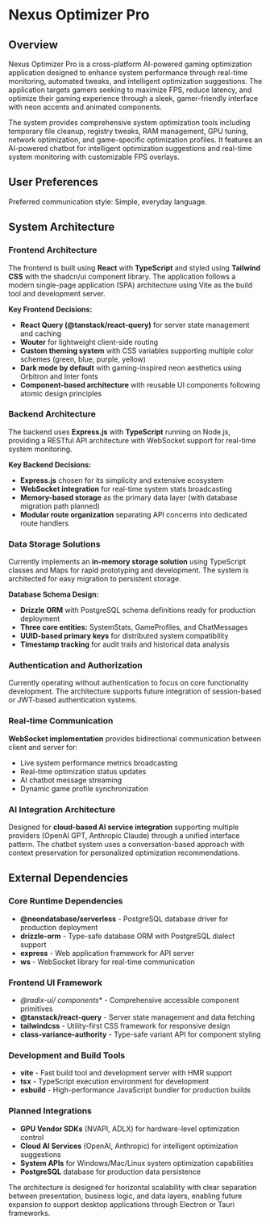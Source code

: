 # Nexus Optimizer Pro

## Overview

Nexus Optimizer Pro is a cross-platform AI-powered gaming optimization application designed to enhance system performance through real-time monitoring, automated tweaks, and intelligent optimization suggestions. The application targets gamers seeking to maximize FPS, reduce latency, and optimize their gaming experience through a sleek, gamer-friendly interface with neon accents and animated components.

The system provides comprehensive system optimization tools including temporary file cleanup, registry tweaks, RAM management, GPU tuning, network optimization, and game-specific optimization profiles. It features an AI-powered chatbot for intelligent optimization suggestions and real-time system monitoring with customizable FPS overlays.

## User Preferences

Preferred communication style: Simple, everyday language.

## System Architecture

### Frontend Architecture
The frontend is built using **React** with **TypeScript** and styled using **Tailwind CSS** with the shadcn/ui component library. The application follows a modern single-page application (SPA) architecture using Vite as the build tool and development server.

**Key Frontend Decisions:**
- **React Query (@tanstack/react-query)** for server state management and caching
- **Wouter** for lightweight client-side routing 
- **Custom theming system** with CSS variables supporting multiple color schemes (green, blue, purple, yellow)
- **Dark mode by default** with gaming-inspired neon aesthetics using Orbitron and Inter fonts
- **Component-based architecture** with reusable UI components following atomic design principles

### Backend Architecture
The backend uses **Express.js** with **TypeScript** running on Node.js, providing a RESTful API architecture with WebSocket support for real-time system monitoring.

**Key Backend Decisions:**
- **Express.js** chosen for its simplicity and extensive ecosystem
- **WebSocket integration** for real-time system stats broadcasting
- **Memory-based storage** as the primary data layer (with database migration path planned)
- **Modular route organization** separating API concerns into dedicated route handlers

### Data Storage Solutions
Currently implements an **in-memory storage solution** using TypeScript classes and Maps for rapid prototyping and development. The system is architected for easy migration to persistent storage.

**Database Schema Design:**
- **Drizzle ORM** with PostgreSQL schema definitions ready for production deployment
- **Three core entities:** SystemStats, GameProfiles, and ChatMessages
- **UUID-based primary keys** for distributed system compatibility
- **Timestamp tracking** for audit trails and historical data analysis

### Authentication and Authorization
Currently operating without authentication to focus on core functionality development. The architecture supports future integration of session-based or JWT-based authentication systems.

### Real-time Communication
**WebSocket implementation** provides bidirectional communication between client and server for:
- Live system performance metrics broadcasting
- Real-time optimization status updates
- AI chatbot message streaming
- Dynamic game profile synchronization

### AI Integration Architecture
Designed for **cloud-based AI service integration** supporting multiple providers (OpenAI GPT, Anthropic Claude) through a unified interface pattern. The chatbot system uses a conversation-based approach with context preservation for personalized optimization recommendations.

## External Dependencies

### Core Runtime Dependencies
- **@neondatabase/serverless** - PostgreSQL database driver for production deployment
- **drizzle-orm** - Type-safe database ORM with PostgreSQL dialect support
- **express** - Web application framework for API server
- **ws** - WebSocket library for real-time communication

### Frontend UI Framework
- **@radix-ui/* components** - Comprehensive accessible component primitives
- **@tanstack/react-query** - Server state management and data fetching
- **tailwindcss** - Utility-first CSS framework for responsive design
- **class-variance-authority** - Type-safe variant API for component styling

### Development and Build Tools
- **vite** - Fast build tool and development server with HMR support
- **tsx** - TypeScript execution environment for development
- **esbuild** - High-performance JavaScript bundler for production builds

### Planned Integrations
- **GPU Vendor SDKs** (NVAPI, ADLX) for hardware-level optimization control
- **Cloud AI Services** (OpenAI, Anthropic) for intelligent optimization suggestions
- **System APIs** for Windows/Mac/Linux system optimization capabilities
- **PostgreSQL** database for production data persistence

The architecture is designed for horizontal scalability with clear separation between presentation, business logic, and data layers, enabling future expansion to support desktop applications through Electron or Tauri frameworks.